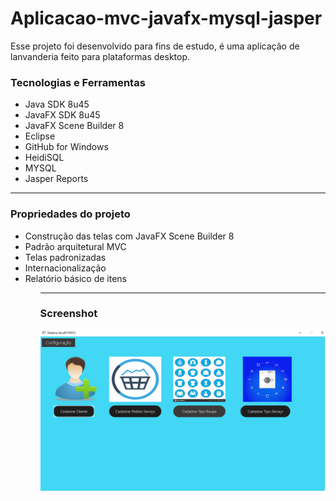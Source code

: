 # Aplicacao-mvc-javafx-mysql-jasper

Esse projeto foi desenvolvido para fins de estudo, é uma aplicação de lanvanderia feito para plataformas desktop.

<h3>Tecnologias e Ferramentas</h3>
<ul>
  <li>Java SDK 8u45</li>
  <li>JavaFX SDK 8u45</li>
  <li>JavaFX Scene Builder 8</li>
  <li>Eclipse</li>
  <li>GitHub for Windows</li>
  <li>HeidiSQL</li>
  <li>MYSQL</li>
  <li>Jasper Reports</li>
</ul>
<hr>
<h3>Propriedades do projeto</h3>
<ul>
  <li>Construção das telas com JavaFX Scene Builder 8</li>
  <li>Padrão arquitetural MVC</li>
  <li>Telas padronizadas</li>
  <li>Internacionalização</li>
  <li>Relatório básico de itens</li>
<ul>
 <hr>
  <h3>Screenshot</h3>
 
 <img src="/IDENTIFICACAO/Menu.png">
 

